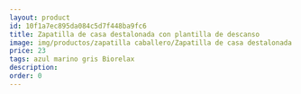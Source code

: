 ```yaml
---
layout: product
id: 10f1a7ec895da084c5d7f448ba9fc6
title: Zapatilla de casa destalonada con plantilla de descanso
image: img/productos/zapatilla caballero/Zapatilla de casa destalonada con plantilla de descanso=23=azul marino gris Biorelax.webp
price: 23
tags: azul marino gris Biorelax
description: 
order: 0
---
```


